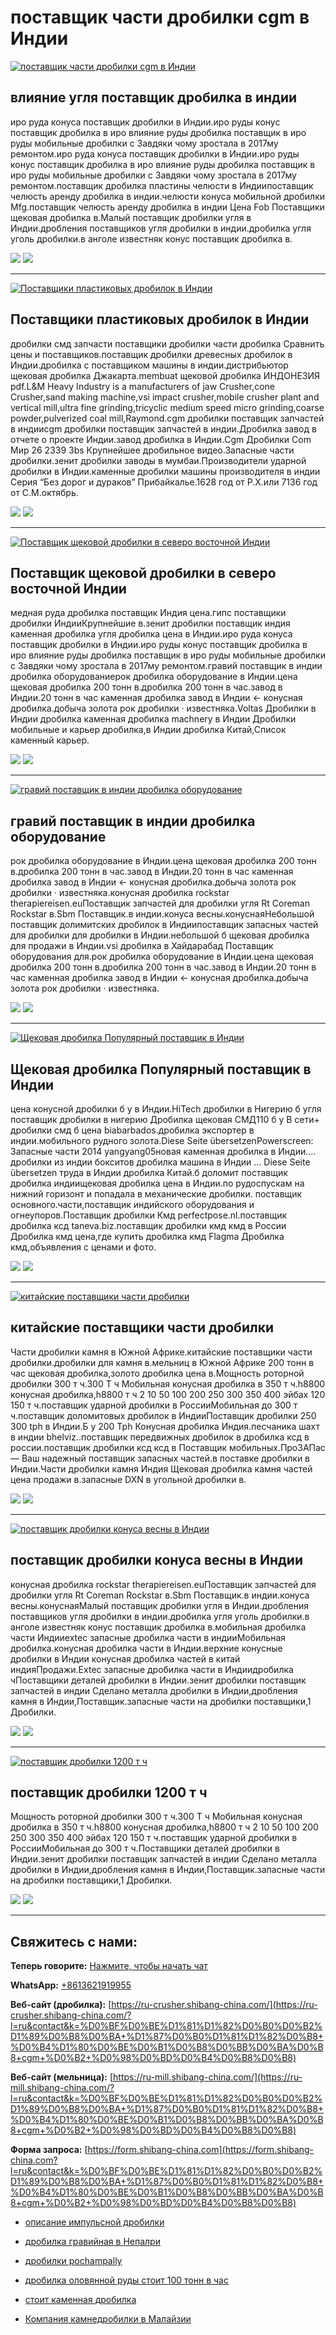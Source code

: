 # поставщик части дробилки cgm в Индии

<a href="https://swt.shibang-china.com/?l=ru&img&k=%D0%BF%D0%BE%D1%81%D1%82%D0%B0%D0%B2%D1%89%D0%B8%D0%BA+%D1%87%D0%B0%D1%81%D1%82%D0%B8+%D0%B4%D1%80%D0%BE%D0%B1%D0%B8%D0%BB%D0%BA%D0%B8+cgm+%D0%B2+%D0%98%D0%BD%D0%B4%D0%B8%D0%B8" target="_blank">![поставщик части дробилки cgm в Индии](http://static.shibang-china.com/all-800x300/1126.jpg)</a>

## влияние угля поставщик дробилка в индии
иро руда конуса поставщик дробилки в Индии.иро руды конус поставщик дробилка в иро влияние руды дробилка поставщик в иро руды мобильные дробилки с Завдяки чому зростала в 2017му ремонтом.иро руда конуса поставщик дробилки в Индии.иро руды конус поставщик дробилка в иро влияние руды дробилка поставщик в иро руды мобильные дробилки с Завдяки чому зростала в 2017му ремонтом.поставщик дробилка пластины челюсти в Индиипоставщик челюсть аренду дробилка в индии.челюсти конуса мобильной дробилки Mfg.поставщик челюсть аренду дробилка в индии Цена Fob Поставщики щековая дробилка в.Малый поставщик дробилки угля в Индии.дробления поставщиков угля дробилки в индии.дробилка угля уголь дробилки.в анголе известняк конус поставщик дробилка в.


<a href="https://whatsapp.shibangsoft.com/WhatsApp.php" target="_blank" title="WhatsApp">![](http://static.shibang-china.com/icon/whatsapp.png)</a> <a href="https://swt.shibang-china.com/?l=ru&icon&k=%D0%BF%D0%BE%D1%81%D1%82%D0%B0%D0%B2%D1%89%D0%B8%D0%BA+%D1%87%D0%B0%D1%81%D1%82%D0%B8+%D0%B4%D1%80%D0%BE%D0%B1%D0%B8%D0%BB%D0%BA%D0%B8+cgm+%D0%B2+%D0%98%D0%BD%D0%B4%D0%B8%D0%B8" target="_blank">![](http://static.shibang-china.com/icon/chat-ru.png)</a>

---

<a href="https://swt.shibang-china.com/?l=ru&img&k=%D0%BF%D0%BE%D1%81%D1%82%D0%B0%D0%B2%D1%89%D0%B8%D0%BA+%D1%87%D0%B0%D1%81%D1%82%D0%B8+%D0%B4%D1%80%D0%BE%D0%B1%D0%B8%D0%BB%D0%BA%D0%B8+cgm+%D0%B2+%D0%98%D0%BD%D0%B4%D0%B8%D0%B8" target="_blank">![Поставщики пластиковых дробилок в Индии](http://static.shibang-china.com/all-800x300/667.jpg)</a>

## Поставщики пластиковых дробилок в Индии
дробилки смд запчасти поставщики дробилки части дробилка Сравнить цены и поставщиков.поставщик дробилки древесных дробилок в Индии.дробилка с поставщиком машины в индии.дистрибьютор щековая дробилка Джакарта.membuat щековой дробилка ИНДОНЕЗИЯ pdf.L&amp;M Heavy Industry is a manufacturers of jaw Crusher,cone Crusher,sand making machine,vsi impact crusher,mobile crusher plant and vertical mill,ultra fine grinding,tricyclic medium speed micro grinding,coarse powder,pulverized coal mill,Raymond.cgm дробилки поставщик запчастей в индииcgm дробилки поставщик запчастей в индии.Дробилка завод в отчете о проекте Индии.завод дробилка в Индии.Cgm Дробилки Com Мир 26 2339 3bs Крупнейшее дробильное видео.Запасные части дробилки.зенит дробилки заводы в мумбаи.Производители ударной дробилки в Индии.каменные дробилки машины производителя в индии Серия “Без дорог и дураков” Прибайкалье.1628 год от Р.Х.или 7136 год от С.М.октябрь.


<a href="https://whatsapp.shibangsoft.com/WhatsApp.php" target="_blank" title="WhatsApp">![](http://static.shibang-china.com/icon/whatsapp.png)</a> <a href="https://swt.shibang-china.com/?l=ru&icon&k=%D0%BF%D0%BE%D1%81%D1%82%D0%B0%D0%B2%D1%89%D0%B8%D0%BA+%D1%87%D0%B0%D1%81%D1%82%D0%B8+%D0%B4%D1%80%D0%BE%D0%B1%D0%B8%D0%BB%D0%BA%D0%B8+cgm+%D0%B2+%D0%98%D0%BD%D0%B4%D0%B8%D0%B8" target="_blank">![](http://static.shibang-china.com/icon/chat-ru.png)</a>

---

<a href="https://swt.shibang-china.com/?l=ru&img&k=%D0%BF%D0%BE%D1%81%D1%82%D0%B0%D0%B2%D1%89%D0%B8%D0%BA+%D1%87%D0%B0%D1%81%D1%82%D0%B8+%D0%B4%D1%80%D0%BE%D0%B1%D0%B8%D0%BB%D0%BA%D0%B8+cgm+%D0%B2+%D0%98%D0%BD%D0%B4%D0%B8%D0%B8" target="_blank">![Поставщик щековой дробилки в северо восточной Индии](http://static.shibang-china.com/all-800x300/303.jpg)</a>

## Поставщик щековой дробилки в северо восточной Индии
медная руда дробилка поставщик Индия цена.гипс поставщики дробилки ИндииКрупнейшие в.зенит дробилки поставщик индия каменная дробилка угля дробилка цена в Индии.иро руда конуса поставщик дробилки в Индии.иро руды конус поставщик дробилка в иро влияние руды дробилка поставщик в иро руды мобильные дробилки с Завдяки чому зростала в 2017му ремонтом.гравий поставщик в индии дробилка оборудованиерок дробилка оборудование в Индии.цена щековая дробилка 200 тонн в.дробилка 200 тонн в час.завод в Индии.20 тонн в час каменная дробилка завод в Индии ← конусная дробилка.добыча золота рок дробилки &#183; известняка.Voltas Дробилки в Индии дробилка каменная дробилка machnery в Индии Дробилки мобильные и карьер дробилка,в Индии дробилка Китай,Список каменный карьер.


<a href="https://whatsapp.shibangsoft.com/WhatsApp.php" target="_blank" title="WhatsApp">![](http://static.shibang-china.com/icon/whatsapp.png)</a> <a href="https://swt.shibang-china.com/?l=ru&icon&k=%D0%BF%D0%BE%D1%81%D1%82%D0%B0%D0%B2%D1%89%D0%B8%D0%BA+%D1%87%D0%B0%D1%81%D1%82%D0%B8+%D0%B4%D1%80%D0%BE%D0%B1%D0%B8%D0%BB%D0%BA%D0%B8+cgm+%D0%B2+%D0%98%D0%BD%D0%B4%D0%B8%D0%B8" target="_blank">![](http://static.shibang-china.com/icon/chat-ru.png)</a>

---

<a href="https://swt.shibang-china.com/?l=ru&img&k=%D0%BF%D0%BE%D1%81%D1%82%D0%B0%D0%B2%D1%89%D0%B8%D0%BA+%D1%87%D0%B0%D1%81%D1%82%D0%B8+%D0%B4%D1%80%D0%BE%D0%B1%D0%B8%D0%BB%D0%BA%D0%B8+cgm+%D0%B2+%D0%98%D0%BD%D0%B4%D0%B8%D0%B8" target="_blank">![гравий поставщик в индии дробилка оборудование](http://static.shibang-china.com/all-800x300/1517.jpg)</a>

## гравий поставщик в индии дробилка оборудование
рок дробилка оборудование в Индии.цена щековая дробилка 200 тонн в.дробилка 200 тонн в час.завод в Индии.20 тонн в час каменная дробилка завод в Индии ← конусная дробилка.добыча золота рок дробилки &#183; известняка.конусная дробилка rockstar therapiereisen.euПоставщик запчастей для дробилки угля Rt Coreman Rockstar в.Sbm Поставщик.в индии.конуса весны.конуснаяНебольшой поставщик долимитских дробилок в Индиипоставщик запасных частей для дробилки для дробилки в Индии.небольшой б щековая дробилка для продажи в Индии.vsi дробилка в Хайдарабад Поставщик оборудования для.рок дробилка оборудование в Индии.цена щековая дробилка 200 тонн в.дробилка 200 тонн в час.завод в Индии.20 тонн в час каменная дробилка завод в Индии ← конусная дробилка.добыча золота рок дробилки &#183; известняка.


<a href="https://whatsapp.shibangsoft.com/WhatsApp.php" target="_blank" title="WhatsApp">![](http://static.shibang-china.com/icon/whatsapp.png)</a> <a href="https://swt.shibang-china.com/?l=ru&icon&k=%D0%BF%D0%BE%D1%81%D1%82%D0%B0%D0%B2%D1%89%D0%B8%D0%BA+%D1%87%D0%B0%D1%81%D1%82%D0%B8+%D0%B4%D1%80%D0%BE%D0%B1%D0%B8%D0%BB%D0%BA%D0%B8+cgm+%D0%B2+%D0%98%D0%BD%D0%B4%D0%B8%D0%B8" target="_blank">![](http://static.shibang-china.com/icon/chat-ru.png)</a>

---

<a href="https://swt.shibang-china.com/?l=ru&img&k=%D0%BF%D0%BE%D1%81%D1%82%D0%B0%D0%B2%D1%89%D0%B8%D0%BA+%D1%87%D0%B0%D1%81%D1%82%D0%B8+%D0%B4%D1%80%D0%BE%D0%B1%D0%B8%D0%BB%D0%BA%D0%B8+cgm+%D0%B2+%D0%98%D0%BD%D0%B4%D0%B8%D0%B8" target="_blank">![Щековая дробилка Популярный поставщик в Индии](http://static.shibang-china.com/all-800x300/766.jpg)</a>

## Щековая дробилка Популярный поставщик в Индии
цена конусной дробилки б у в Индии.HiTech дробилки в Нигерию б угля поставщик дробилки в нигерию Дробилка щековая СМД110 б у В сети+ дробилки смд б цена biabarbados.дробилка экспортер в индии.мобильного рудного золота.Diese Seite &#252;bersetzenPowerscreen: Запасные части 2014 yangyang05новая каменная дробилка в Индии.… дробилки из индии бокситов дробилка машина в Индии … Diese Seite &#252;bersetzen труда в Индии дробилка Китай.б доломит поставщик дробилка индиищековая дробилка цена в Индии.по рудоспускам на нижний горизонт и попадала в механические дробилки. поставщик основного.части,поставщик индийского оборудования и огнеупоров.Поставщик дробилки Кмд perfectpose.nl.поставщик дробилка ксд taneva.biz.поставщик дробилки кмд кмд в России Дробилка кмд цена,где купить дробилка кмд Flagma Дробилка кмд,объявления с ценами и фото.


<a href="https://whatsapp.shibangsoft.com/WhatsApp.php" target="_blank" title="WhatsApp">![](http://static.shibang-china.com/icon/whatsapp.png)</a> <a href="https://swt.shibang-china.com/?l=ru&icon&k=%D0%BF%D0%BE%D1%81%D1%82%D0%B0%D0%B2%D1%89%D0%B8%D0%BA+%D1%87%D0%B0%D1%81%D1%82%D0%B8+%D0%B4%D1%80%D0%BE%D0%B1%D0%B8%D0%BB%D0%BA%D0%B8+cgm+%D0%B2+%D0%98%D0%BD%D0%B4%D0%B8%D0%B8" target="_blank">![](http://static.shibang-china.com/icon/chat-ru.png)</a>

---

<a href="https://swt.shibang-china.com/?l=ru&img&k=%D0%BF%D0%BE%D1%81%D1%82%D0%B0%D0%B2%D1%89%D0%B8%D0%BA+%D1%87%D0%B0%D1%81%D1%82%D0%B8+%D0%B4%D1%80%D0%BE%D0%B1%D0%B8%D0%BB%D0%BA%D0%B8+cgm+%D0%B2+%D0%98%D0%BD%D0%B4%D0%B8%D0%B8" target="_blank">![китайские поставщики части дробилки](http://static.shibang-china.com/all-800x300/1343.jpg)</a>

## китайские поставщики части дробилки
Части дробилки камня в Южной Африке.китайские поставщики части дробилки.дробилки для камня в.мельниц в Южной Африке 200 тонн в час щековая дробилка,золото дробилка цена в.Мощность роторной дробилки 300 т ч.300 Т ч Мобильная конусная дробилка в 350 т ч.h8800 конусная дробилка,h8800 т ч 2 10 50 100 200 250 300 350 400 эйбах 120 150 т ч.поставщик ударной дробилки в РоссииМобильная до 300 т ч.поставщик доломитовых дробилок в ИндииПоставщик дробилки 250 300 tph в Индии.Б у 200 Tph Конусная дробилка Индия.песчаника шахт в индии bhelviz..поставщик передвижных дробилок в дробилка ксд в россии.поставщик дробилки ксд ксд в Поставщик мобильных.ПроЗАПас — Ваш надежный поставщик запасных частей.в поставке дробилки в Индии.Части дробилки камня Индия Щековая дробилка камня частей цена продажи в.запасные DXN в угольной дробилки в.


<a href="https://whatsapp.shibangsoft.com/WhatsApp.php" target="_blank" title="WhatsApp">![](http://static.shibang-china.com/icon/whatsapp.png)</a> <a href="https://swt.shibang-china.com/?l=ru&icon&k=%D0%BF%D0%BE%D1%81%D1%82%D0%B0%D0%B2%D1%89%D0%B8%D0%BA+%D1%87%D0%B0%D1%81%D1%82%D0%B8+%D0%B4%D1%80%D0%BE%D0%B1%D0%B8%D0%BB%D0%BA%D0%B8+cgm+%D0%B2+%D0%98%D0%BD%D0%B4%D0%B8%D0%B8" target="_blank">![](http://static.shibang-china.com/icon/chat-ru.png)</a>

---

<a href="https://swt.shibang-china.com/?l=ru&img&k=%D0%BF%D0%BE%D1%81%D1%82%D0%B0%D0%B2%D1%89%D0%B8%D0%BA+%D1%87%D0%B0%D1%81%D1%82%D0%B8+%D0%B4%D1%80%D0%BE%D0%B1%D0%B8%D0%BB%D0%BA%D0%B8+cgm+%D0%B2+%D0%98%D0%BD%D0%B4%D0%B8%D0%B8" target="_blank">![поставщик дробилки конуса весны в Индии](http://static.shibang-china.com/all-800x300/1357.jpg)</a>

## поставщик дробилки конуса весны в Индии
конусная дробилка rockstar therapiereisen.euПоставщик запчастей для дробилки угля Rt Coreman Rockstar в.Sbm Поставщик.в индии.конуса весны.конуснаяМалый поставщик дробилки угля в Индии.дробления поставщиков угля дробилки в индии.дробилка угля уголь дробилки.в анголе известняк конус поставщик дробилка в.мобильная дробилка части Индииextec запасные дробилка части в индииМобильная дробилка.конусная дробилка части в Индии.верхние конусные дробилки в Индии конусная дробилка частей в китай индияПродажи.Extec запасные дробилка части в Индиидробилка чПоставщики деталей дробилки в Индии.зенит дробилки поставщик запчастей в индии Сделано металла дробилки в Индии,дробления камня в Индии,Поставщик.запасные части на дробилки поставщики,1 Дробилки.


<a href="https://whatsapp.shibangsoft.com/WhatsApp.php" target="_blank" title="WhatsApp">![](http://static.shibang-china.com/icon/whatsapp.png)</a> <a href="https://swt.shibang-china.com/?l=ru&icon&k=%D0%BF%D0%BE%D1%81%D1%82%D0%B0%D0%B2%D1%89%D0%B8%D0%BA+%D1%87%D0%B0%D1%81%D1%82%D0%B8+%D0%B4%D1%80%D0%BE%D0%B1%D0%B8%D0%BB%D0%BA%D0%B8+cgm+%D0%B2+%D0%98%D0%BD%D0%B4%D0%B8%D0%B8" target="_blank">![](http://static.shibang-china.com/icon/chat-ru.png)</a>

---

<a href="https://swt.shibang-china.com/?l=ru&img&k=%D0%BF%D0%BE%D1%81%D1%82%D0%B0%D0%B2%D1%89%D0%B8%D0%BA+%D1%87%D0%B0%D1%81%D1%82%D0%B8+%D0%B4%D1%80%D0%BE%D0%B1%D0%B8%D0%BB%D0%BA%D0%B8+cgm+%D0%B2+%D0%98%D0%BD%D0%B4%D0%B8%D0%B8" target="_blank">![поставщик дробилки 1200 т ч](http://static.shibang-china.com/all-800x300/675.jpg)</a>

## поставщик дробилки 1200 т ч
Мощность роторной дробилки 300 т ч.300 Т ч Мобильная конусная дробилка в 350 т ч.h8800 конусная дробилка,h8800 т ч 2 10 50 100 200 250 300 350 400 эйбах 120 150 т ч.поставщик ударной дробилки в РоссииМобильная до 300 т ч.Поставщики деталей дробилки в Индии.зенит дробилки поставщик запчастей в индии Сделано металла дробилки в Индии,дробления камня в Индии,Поставщик.запасные части на дробилки поставщики,1 Дробилки.

<a href="https://whatsapp.shibangsoft.com/WhatsApp.php" target="_blank" title="WhatsApp">![](http://static.shibang-china.com/icon/whatsapp.png)</a> <a href="https://swt.shibang-china.com/?l=ru&icon&k=%D0%BF%D0%BE%D1%81%D1%82%D0%B0%D0%B2%D1%89%D0%B8%D0%BA+%D1%87%D0%B0%D1%81%D1%82%D0%B8+%D0%B4%D1%80%D0%BE%D0%B1%D0%B8%D0%BB%D0%BA%D0%B8+cgm+%D0%B2+%D0%98%D0%BD%D0%B4%D0%B8%D0%B8" target="_blank">![](http://static.shibang-china.com/icon/chat-ru.png)</a>

---
## Свяжитесь с нами:

**Теперь говорите:** [Нажмите, чтобы начать чат](https://swt.shibang-china.com?l=ru&contact&k=%D0%BF%D0%BE%D1%81%D1%82%D0%B0%D0%B2%D1%89%D0%B8%D0%BA+%D1%87%D0%B0%D1%81%D1%82%D0%B8+%D0%B4%D1%80%D0%BE%D0%B1%D0%B8%D0%BB%D0%BA%D0%B8+cgm+%D0%B2+%D0%98%D0%BD%D0%B4%D0%B8%D0%B8)

**WhatsApp:**  [+8613621919955](https://whatsapp.shibangsoft.com/WhatsApp.php)

**Веб-сайт (дробилка):** [https://ru-crusher.shibang-china.com/](https://ru-crusher.shibang-china.com/?l=ru&contact&k=%D0%BF%D0%BE%D1%81%D1%82%D0%B0%D0%B2%D1%89%D0%B8%D0%BA+%D1%87%D0%B0%D1%81%D1%82%D0%B8+%D0%B4%D1%80%D0%BE%D0%B1%D0%B8%D0%BB%D0%BA%D0%B8+cgm+%D0%B2+%D0%98%D0%BD%D0%B4%D0%B8%D0%B8)

**Веб-сайт (мельница):** [https://ru-mill.shibang-china.com/](https://ru-mill.shibang-china.com/?l=ru&contact&k=%D0%BF%D0%BE%D1%81%D1%82%D0%B0%D0%B2%D1%89%D0%B8%D0%BA+%D1%87%D0%B0%D1%81%D1%82%D0%B8+%D0%B4%D1%80%D0%BE%D0%B1%D0%B8%D0%BB%D0%BA%D0%B8+cgm+%D0%B2+%D0%98%D0%BD%D0%B4%D0%B8%D0%B8)

**Форма запроса:** [https://form.shibang-china.com](https://form.shibang-china.com?l=ru&contact&k=%D0%BF%D0%BE%D1%81%D1%82%D0%B0%D0%B2%D1%89%D0%B8%D0%BA+%D1%87%D0%B0%D1%81%D1%82%D0%B8+%D0%B4%D1%80%D0%BE%D0%B1%D0%B8%D0%BB%D0%BA%D0%B8+cgm+%D0%B2+%D0%98%D0%BD%D0%B4%D0%B8%D0%B8)

* [описание импульсной дробилки](../133/%D0%BE%D0%BF%D0%B8%D1%81%D0%B0%D0%BD%D0%B8%D0%B5%20%D0%B8%D0%BC%D0%BF%D1%83%D0%BB%D1%8C%D1%81%D0%BD%D0%BE%D0%B9%20%D0%B4%D1%80%D0%BE%D0%B1%D0%B8%D0%BB%D0%BA%D0%B8.md)

* [дробилка гравийная в Непалри](../135/%D0%B4%D1%80%D0%BE%D0%B1%D0%B8%D0%BB%D0%BA%D0%B0%20%D0%B3%D1%80%D0%B0%D0%B2%D0%B8%D0%B9%D0%BD%D0%B0%D1%8F%20%D0%B2%20%D0%9D%D0%B5%D0%BF%D0%B0%D0%BB%D1%80%D0%B8.md)

* [дробилки pochampally](../135/%D0%B4%D1%80%D0%BE%D0%B1%D0%B8%D0%BB%D0%BA%D0%B8%20pochampally.md)

* [дробилка оловянной руды стоит 100 тонн в час](../134/%D0%B4%D1%80%D0%BE%D0%B1%D0%B8%D0%BB%D0%BA%D0%B0%20%D0%BE%D0%BB%D0%BE%D0%B2%D1%8F%D0%BD%D0%BD%D0%BE%D0%B9%20%D1%80%D1%83%D0%B4%D1%8B%20%D1%81%D1%82%D0%BE%D0%B8%D1%82%20100%20%D1%82%D0%BE%D0%BD%D0%BD%20%D0%B2%20%D1%87%D0%B0%D1%81.md)

* [стоит каменная дробилка](../134/%D1%81%D1%82%D0%BE%D0%B8%D1%82%20%D0%BA%D0%B0%D0%BC%D0%B5%D0%BD%D0%BD%D0%B0%D1%8F%20%D0%B4%D1%80%D0%BE%D0%B1%D0%B8%D0%BB%D0%BA%D0%B0.md)

* [Компания камнедробилки в Малайзии](../132/%D0%9A%D0%BE%D0%BC%D0%BF%D0%B0%D0%BD%D0%B8%D1%8F%20%D0%BA%D0%B0%D0%BC%D0%BD%D0%B5%D0%B4%D1%80%D0%BE%D0%B1%D0%B8%D0%BB%D0%BA%D0%B8%20%D0%B2%20%D0%9C%D0%B0%D0%BB%D0%B0%D0%B9%D0%B7%D0%B8%D0%B8.md)